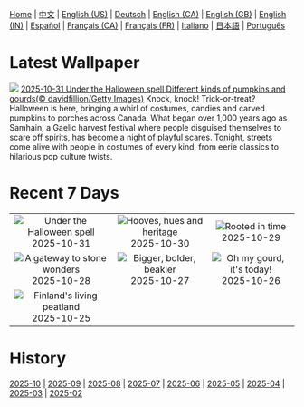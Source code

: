 [Home](../README.md) | [中文](zh-CN.md) | [English (US)](en-US.md) | [Deutsch](de-DE.md) | [English (CA)](en-CA.md) | [English (GB)](en-GB.md) | [English (IN)](en-IN.md) | [Español](es-ES.md) | [Français (CA)](fr-CA.md) | [Français (FR)](fr-FR.md) | [Italiano](it-IT.md) | [日本語](ja-JP.md) | [Português](pt-BR.md)

# Latest Wallpaper
![](https://www.bing.com/th?id=OHR.PumpkinHalloween_EN-CA7800115096_UHD.jpg)
[2025-10-31 Under the Halloween spell Different kinds of pumpkins and gourds(© davidfillion/Getty Images)](https://www.bing.com/th?id=OHR.PumpkinHalloween_EN-CA7800115096_UHD.jpg)
Knock, knock! Trick-or-treat? Halloween is here, bringing a whirl of costumes, candies and carved pumpkins to porches across Canada. What began over 1,000 years ago as Samhain, a Gaelic harvest festival where people disguised themselves to scare off spirits, has become a night of playful scares. Tonight, streets come alive with people in costumes of every kind, from eerie classics to hilarious pop culture twists.

# Recent 7 Days
|  |  |  |
|:---:|:---:|:---:|
| ![](https://www.bing.com/th?id=OHR.PumpkinHalloween_EN-CA7800115096_400x240.jpg "Under the Halloween spell") 2025-10-31 | ![](https://www.bing.com/th?id=OHR.PushkarFair_EN-CA8887755695_400x240.jpg "Hooves, hues and heritage") 2025-10-30 | ![](https://www.bing.com/th?id=OHR.FanalForest_EN-CA8761843503_400x240.jpg "Rooted in time") 2025-10-29 |
| ![](https://www.bing.com/th?id=OHR.TepliceRocks_EN-CA8722965195_400x240.jpg "A gateway to stone wonders") 2025-10-28 | ![](https://www.bing.com/th?id=OHR.AfricanRaven_EN-CA8669356398_400x240.jpg "Bigger, bolder, beakier") 2025-10-27 | ![](https://www.bing.com/th?id=OHR.PumpkinFarm_EN-CA8630828267_400x240.jpg "Oh my gourd, it's today!") 2025-10-26 |
| ![](https://www.bing.com/th?id=OHR.MartimoaapaFinland_EN-CA8581468611_400x240.jpg "Finland's living peatland") 2025-10-25 |  |  |

# History
[2025-10](../archives/wallpaper/en-CA/w_2025_10.md) | [2025-09](../archives/wallpaper/en-CA/w_2025_09.md) | [2025-08](../archives/wallpaper/en-CA/w_2025_08.md) | [2025-07](../archives/wallpaper/en-CA/w_2025_07.md) | [2025-06](../archives/wallpaper/en-CA/w_2025_06.md) | [2025-05](../archives/wallpaper/en-CA/w_2025_05.md) | [2025-04](../archives/wallpaper/en-CA/w_2025_04.md) | [2025-03](../archives/wallpaper/en-CA/w_2025_03.md) | [2025-02](../archives/wallpaper/en-CA/w_2025_02.md)
